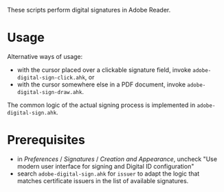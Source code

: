 These scripts perform digital signatures in Adobe Reader.

# Usage

Alternative ways of usage:
* with the cursor placed over a clickable signature field, invoke `adobe-digital-sign-click.ahk`, or
* with the cursor somewhere else in a PDF document, invoke `adobe-digital-sign-draw.ahk`.

The common logic of the actual signing process is implemented in `adobe-digital-sign.ahk`.

# Prerequisites

* in *Preferences* / *Signatures* / *Creation and Appearance*, uncheck "Use modern user interface for signing and Digital ID configuration"
* search `adobe-digital-sign.ahk` for `issuer` to adapt the logic that matches certificate issuers in the list of available signatures.
